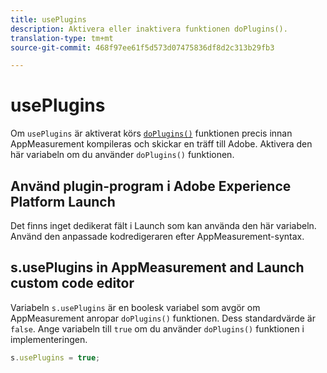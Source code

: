 ```yaml
---
title: usePlugins
description: Aktivera eller inaktivera funktionen doPlugins().
translation-type: tm+mt
source-git-commit: 468f97ee61f5d573d07475836df8d2c313b29fb3

---
```



# usePlugins

Om `usePlugins` är aktiverat körs [`doPlugins()`](../functions/doplugins.md) funktionen precis innan AppMeasurement kompileras och skickar en träff till Adobe. Aktivera den här variabeln om du använder `doPlugins()` funktionen.

## Använd plugin-program i Adobe Experience Platform Launch

Det finns inget dedikerat fält i Launch som kan använda den här variabeln. Använd den anpassade kodredigeraren efter AppMeasurement-syntax.

## s.usePlugins in AppMeasurement and Launch custom code editor

Variabeln `s.usePlugins` är en boolesk variabel som avgör om AppMeasurement anropar `doPlugins()` funktionen. Dess standardvärde är `false`. Ange variabeln till `true` om du använder `doPlugins()` funktionen i implementeringen.

```js
s.usePlugins = true;
```

